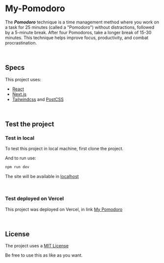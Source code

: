 # **My-Pomodoro**

The ***Pomodoro*** technique is a time management method where you work on a task for 25 minutes (called a "Pomodoro") without distractions, followed by a 5-minute break. After four Pomodoros, take a longer break of 15-30 minutes. This technique helps improve focus, productivity, and combat procrastination.

<br/>

## **Specs**

This project uses:
- [React](https://react.dev/)
- [Next.js](https://nextjs.org/)
- [Tailwindcss](https://tailwindcss.com/) and [PostCSS](https://postcss.org/)

<br/>

## **Test the project**

### **Test in local**

To test this project in local machine, first clone the project.

And to run use:

```sh
npm run dev
```

The site will be available in [localhost](https://localhost:3000)

<br/>

### **Test deployed on Vercel**

This project was deployed on Vercel, in link [My Pomodoro](https://pomodoro-brunoan99.vercel.app)

<br/>

## **License**

The project uses a [MIT License](./LICENSE)

Be free to use this as like as you want.
